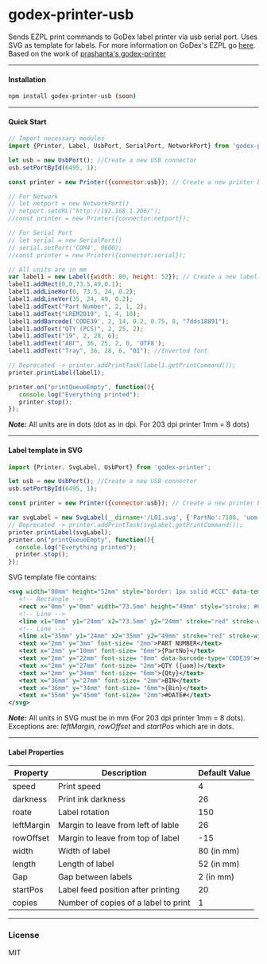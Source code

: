 # godex-printer-usb

Sends EZPL print commands to GoDex label printer via usb serial port. Uses SVG as template for labels. For more information on GoDex's EZPL go [here](http://www.godexintl.com/EN/download/downloads/list/Manuals).\
Based on the work of [prashanta's godex-printer](https://github.com/prashanta/godex-printer)

---

#### __Installation__

```bash
npm install godex-printer-usb (soon)
```

---

#### __Quick Start__

```javascript
// Import necessary modules
import {Printer, Label, UsbPort, SerialPort, NetworkPort} from 'godex-printer';

let usb = new UsbPort(); //Create a new USB connector
usb.setPortById(6495, 1);

const printer = new Printer({connector:usb}); // Create a new printer based on the connector

// For Network
// let netport = new NetworkPort()
// netport.setURL("http://192.168.1.206/");
//const printer = new Printer({connector:netport});

// For Serial Port
// let serial = new SerialPort()
// serial.setPort('COM4', 9600);
//const printer = new Printer({connector:serial});

// All units are in mm
var label1 = new Label({width: 80, height: 52}); // Create a new label.
label1.addRect(0,0,73.5,49,0.1);
label1.addLineHor(0, 73.5, 24, 0.2);
label1.addLineVer(35, 24, 49, 0.2);
label1.addText("Part Number", 2, 1, 2);
label1.addText("LREM2019", 1, 4, 10);
label1.addBarcode('CODE39', 2, 14, 0.2, 0.75, 8, "7dds18891");
label1.addText("QTY (PCS)", 2, 25, 2);
label1.addText("19", 2, 28, 6);
label1.addText("ΑΒΓ", 36, 25, 2, 0, 'UTF8');
label1.addText("Tray", 36, 28, 6, "0I"); //Inverted font

// Deprecated -> printer.addPrintTask(label1.getPrintCommand());
printer.printLabel(label1);

printer.on("printQueueEmpty", function(){
   console.log("Everything printed");
   printer.stop();
});
```

___Note:___ All units are in dots (dot as in dpi. For 203 dpi printer 1mm = 8 dots)

---

#### __Label template in SVG__

```javascript
import {Printer, SvgLabel, UsbPort} from 'godex-printer';

let usb = new UsbPort(); //Create a new USB connector
usb.setPortById(6495, 1);

const printer = new Printer({connector:usb}); // Create a new printer based on the connector

var svgLabel = new SvgLabel(__dirname+'/L01.svg', {'PartNo':7188, 'uom': 'pcs', 'Qty': 122, 'Bin': 'BXR109'});
// Deprecated -> printer.addPrintTask(svgLabel.getPrintCommand());
printer.printLabel(svgLabel);
printer.on("printQueueEmpty", function(){
  console.log("Everything printed");
  printer.stop();
});
```

SVG template file contains:

```svg
<svg width="80mm" height="52mm" style="border: 1px solid #CCC" data-template-name="test" labelGap="2" leftMargin= "26" rowOffset= "-15" startPos= "20">
   <!-- Rectangle -->
   <rect x="0mm" y="0mm" width="73.5mm" height="49mm" style="stroke: #000000; fill: none;" stroke-width="0.5mm" />
   <!-- Line -->
   <line x1="0mm" y1="24mm" x2="73.5mm" y2="24mm" stroke="red" stroke-width="0.2mm" fill="none" />
   <!-- Line -->
   <line x1="35mm" y1="24mm" x2="35mm" y2="49mm" stroke="red" stroke-width="0.2mm" fill="none" />
   <text x="2mm" y="3mm" font-size= "2mm">PART NUMBER</text>
   <text x="2mm" y="10mm" font-size= "6mm">{PartNo}</text>
   <text x="2mm" y="22mm" font-size= "8mm" data-barcode-type='CODE39'>#BA#-PartNo</text>
   <text x="2mm" y="27mm" font-size= "2mm">QTY ({uom})</text>
   <text x="2mm" y="34mm" font-size= "6mm">{Qty}</text>
   <text x="36mm" y="27mm" font-size= "2mm">BIN</text>
   <text x="36mm" y="34mm" font-size= "6mm">{Bin}</text>
   <text x="55mm" y="45mm" font-size= "2mm">#DATE#</text>
</svg>
```

___Note:___ All units in SVG must be in mm (For 203 dpi printer 1mm = 8 dots). Exceptions are: _leftMargin_, _rowOffset_ and _startPos_ which are in dots.

---

#### __Label Properties__

| Property  | Description | Default Value |
| ------- | ---------------- | ---------------- |
| speed | Print speed | 4 |
| darkness | Print ink darkness | 26 |
| roate | Label rotation | 150 |
| leftMargin | Margin to leave from left of lable | 26 |
| rowOffset | Margin to leave from top of label | -15 |
| width | Width of label | 80 (in mm) |
| length | Length of label | 52 (in mm) |
| Gap | Gap between labels | 2 (in mm) |
| startPos | Label feed position after printing | 20 |
| copies | Number of copies of a label to print | 1 |

---

### __License__

MIT
